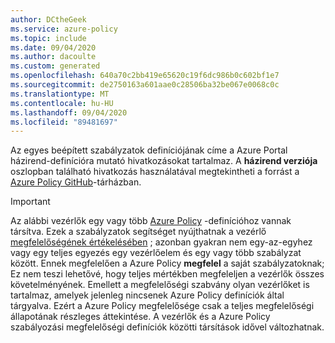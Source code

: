 ```yaml
---
author: DCtheGeek
ms.service: azure-policy
ms.topic: include
ms.date: 09/04/2020
ms.author: dacoulte
ms.custom: generated
ms.openlocfilehash: 640a70c2bb419e65620c19f6dc986b0c602bf1e7
ms.sourcegitcommit: de2750163a601aae0c28506ba32be067e0068c0c
ms.translationtype: MT
ms.contentlocale: hu-HU
ms.lasthandoff: 09/04/2020
ms.locfileid: "89481697"
---
```

Az egyes beépített szabályzatok definíciójának címe a Azure Portal házirend-definícióra mutató hivatkozásokat tartalmaz. A **házirend verziója** oszlopban található hivatkozás használatával megtekintheti a forrást a [Azure Policy GitHub](https://github.com/Azure/azure-policy)-tárházban.

> [!IMPORTANT]
> Az alábbi vezérlők egy vagy több [Azure Policy](../../../articles/governance/policy/overview.md) -definícióhoz vannak társítva. Ezek a szabályzatok segítséget nyújthatnak a vezérlő [megfelelőségének értékelésében](../../../articles/governance/policy/how-to/get-compliance-data.md) ; azonban gyakran nem egy-az-egyhez vagy egy teljes egyezés egy vezérlőelem és egy vagy több szabályzat között. Ennek megfelelően a Azure Policy **megfelel** a saját szabályzatoknak; Ez nem teszi lehetővé, hogy teljes mértékben megfeleljen a vezérlők összes követelményének. Emellett a megfelelőségi szabvány olyan vezérlőket is tartalmaz, amelyek jelenleg nincsenek Azure Policy definíciók által tárgyalva. Ezért a Azure Policy megfelelősége csak a teljes megfelelőségi állapotának részleges áttekintése. A vezérlők és a Azure Policy szabályozási megfelelőségi definíciók közötti társítások idővel változhatnak.